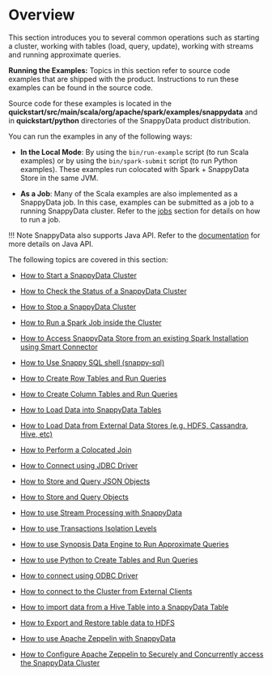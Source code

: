 # Overview

This section introduces you to several common operations such as starting a cluster, working with tables (load, query, update), working with streams and running approximate queries.

**Running the Examples:**
Topics in this section refer to source code examples that are shipped with the product. Instructions to run these examples can be found in the source code.

Source code for these examples is located in the **quickstart/src/main/scala/org/apache/spark/examples/snappydata** and in **quickstart/python** directories of the SnappyData product distribution.

You can run the examples in any of the following ways:

* **In the Local Mode**: By using the `bin/run-example` script (to run Scala examples) or by using the `bin/spark-submit` script (to run Python examples). These examples run colocated with Spark + SnappyData Store in the same JVM.

* **As a Job**:	Many of the Scala examples are also implemented as a SnappyData job. In this case, examples can be submitted as a job to a running SnappyData cluster. Refer to the [jobs](run_spark_job_inside_cluster.md) section for details on how to run a job.

!!! Note
	SnappyData also supports Java API. Refer to the [documentation](../programming_guide/building_snappydata_applications_using_spark_api.md) for more details on Java API.

The following topics are covered in this section:

* [How to Start a SnappyData Cluster](start_snappy_cluster.md)<a id="howto-startcluster"></a>

* [How to Check the Status of a SnappyData Cluster](check_status_cluster.md)<a id="howto-statuscluster"></a>

* [How to Stop a SnappyData Cluster](stop_snappy_cluster.md)<a id="howto-stopcluster"></a>

* [How to Run a Spark Job inside the Cluster](run_spark_job_inside_cluster.md)<a id="howto-job"></a>

* [How to Access SnappyData Store from an existing Spark Installation using Smart Connector](spark_installation_using_smart_connector.md)<a id="howto-splitmode"></a>

* [How to Use Snappy SQL shell (snappy-sql)](use_snappy_shell.md)

* [How to Create Row Tables and Run Queries](create_row_tables_and_run_queries.md)<a id="howto-row"></a>

* [How to Create Column Tables and Run Queries](create_column_tables_and_run_queries.md)<a id="howto-column"></a>

* [How to Load Data into SnappyData Tables](load_data_into_snappydata_tables.md)<a id="howto-load"></a>

* [How to Load Data from External Data Stores (e.g. HDFS, Cassandra, Hive, etc)](load_data_from_external_data_stores.md)<a id="howto-external-source"></a>

* [How to Perform a Colocated Join](perform_a_colocated_join.md)<a id="howto-colacatedJoin"></a>

* [How to Connect using JDBC Driver](connect_using_jdbc_driver.md)<a id="howto-jdbc"></a>

* [How to Store and Query JSON Objects](store_and_query_json_objects.md)<a id="howto-JSON"></a>

* [How to Store and Query Objects](store_and_query_objects.md)<a id="howto-objects"></a>

* [How to use Stream Processing with SnappyData](use_stream_processing_with_snappydata.md)<a id="howto-streams"></a>

* [How to use Transactions Isolation Levels](use_transactions_isolation_levels.md)<a id="howto-transactions"></a>

* [How to use Synopsis Data Engine to Run Approximate Queries](use_synopsis_data_engine_to_run_approximate_queries.md)<a id="howto-sde"></a>

* [How to use Python to Create Tables and Run Queries](use_python_to_create_tables_and_run_queries.md)<a id="howto-python"></a>

* [How to connect using ODBC Driver](connect_using_odbc_driver.md)<a id="howto-odbc"></a>

* [How to connect to the Cluster from External Clients](connect_to_the_cluster_from_external_clients.md)<a id="howto-external-client"></a><a id="howto-connect-externalclients"></a>

* [How to import data from a Hive Table into a SnappyData Table](import_from_hive_table.md)<a id="howto-import-hive"></a>

* [How to Export and Restore table data to HDFS](export_hdfs.md)<a id="howto-export-hdfs"></a>

* [How to use Apache Zeppelin with SnappyData](use_apache_zeppelin_with_snappydata.md)<a id="howto-zeppelin"></a>

* [How to Configure Apache Zeppelin to Securely and Concurrently access the SnappyData Cluster](concurrent_apache_zeppelin_access_to_secure_snappydata.md)<a id="howto-concurrentzeppelin"></a>

